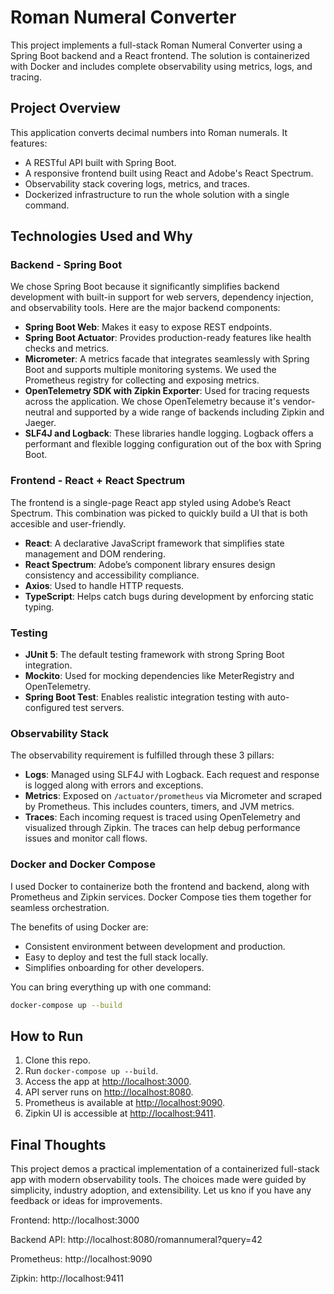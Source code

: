 # Roman Numeral Converter

This project implements a full-stack Roman Numeral Converter using a Spring Boot backend and a React frontend. The solution is containerized with Docker and includes complete observability using metrics, logs, and tracing.

## Project Overview

This application converts decimal numbers into Roman numerals. It features:

- A RESTful API built with Spring Boot.
- A responsive frontend built using React and Adobe's React Spectrum.
- Observability stack covering logs, metrics, and traces.
- Dockerized infrastructure to run the whole solution with a single command.

## Technologies Used and Why

### Backend - Spring Boot
We chose Spring Boot because it significantly simplifies backend development with built-in support for web servers, dependency injection, and observability tools. Here are the major backend components:

- **Spring Boot Web**: Makes it easy to expose REST endpoints.
- **Spring Boot Actuator**: Provides production-ready features like health checks and metrics.
- **Micrometer**: A metrics facade that integrates seamlessly with Spring Boot and supports multiple monitoring systems. We used the Prometheus registry for collecting and exposing metrics.
- **OpenTelemetry SDK with Zipkin Exporter**: Used for tracing requests across the application. We chose OpenTelemetry because it's vendor-neutral and supported by a wide range of backends including Zipkin and Jaeger.
- **SLF4J and Logback**: These libraries handle logging. Logback offers a performant and flexible logging configuration out of the box with Spring Boot.

### Frontend - React + React Spectrum
The frontend is a single-page React app styled using Adobe’s React Spectrum. This combination was picked to quickly build a UI that is both accesible and user-friendly.

- **React**: A declarative JavaScript framework that simplifies state management and DOM rendering.
- **React Spectrum**: Adobe’s component library ensures design consistency and accessibility compliance.
- **Axios**: Used to handle HTTP requests.
- **TypeScript**: Helps catch bugs during development by enforcing static typing.

### Testing
- **JUnit 5**: The default testing framework with strong Spring Boot integration.
- **Mockito**: Used for mocking dependencies like MeterRegistry and OpenTelemetry.
- **Spring Boot Test**: Enables realistic integration testing with auto-configured test servers.

### Observability Stack
The observability requirement is fulfilled through these 3 pillars:

- **Logs**: Managed using SLF4J with Logback. Each request and response is logged along with errors and exceptions.
- **Metrics**: Exposed on `/actuator/prometheus` via Micrometer and scraped by Prometheus. This includes counters, timers, and JVM metrics.
- **Traces**: Each incoming request is traced using OpenTelemetry and visualized through Zipkin. The traces can help debug performance issues and monitor call flows.

### Docker and Docker Compose
I used Docker to containerize both the frontend and backend, along with Prometheus and Zipkin services. Docker Compose ties them together for seamless orchestration.

The benefits of using Docker are:
- Consistent environment between development and production.
- Easy to deploy and test the full stack locally.
- Simplifies onboarding for other developers.

You can bring everything up with one command:
```bash
docker-compose up --build
```

## How to Run
1. Clone this repo.
2. Run `docker-compose up --build`.
3. Access the app at [http://localhost:3000](http://localhost:3000).
4. API server runs on [http://localhost:8080](http://localhost:8080).
5. Prometheus is available at [http://localhost:9090](http://localhost:9090).
6. Zipkin UI is accessible at [http://localhost:9411](http://localhost:9411).

## Final Thoughts
This project demos a practical implementation of a containerized full-stack app with modern observability tools. The choices made were guided by simplicity, industry adoption, and extensibility. Let us kno if you have any feedback or ideas for improvements.


Frontend: http://localhost:3000

Backend API: http://localhost:8080/romannumeral?query=42

Prometheus: http://localhost:9090

Zipkin: http://localhost:9411
